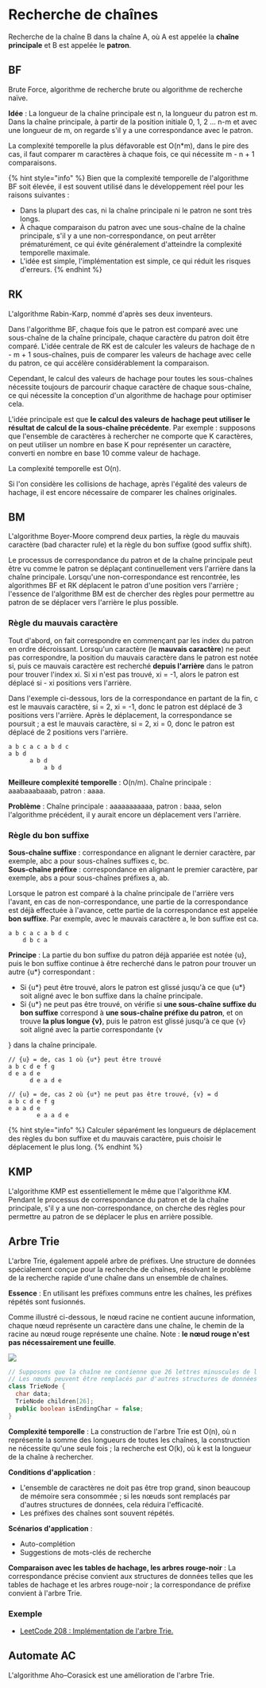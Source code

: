 # Recherche de chaînes

Recherche de la chaîne B dans la chaîne A, où A est appelée la **chaîne principale** et B est appelée le **patron**.

## BF

Brute Force, algorithme de recherche brute ou algorithme de recherche naïve.

**Idée** : La longueur de la chaîne principale est n, la longueur du patron est m. Dans la chaîne principale, à partir de la position initiale 0, 1, 2 ... n-m et avec une longueur de m, on regarde s'il y a une correspondance avec le patron.

La complexité temporelle la plus défavorable est O\(n\*m\), dans le pire des cas, il faut comparer m caractères à chaque fois, ce qui nécessite m - n + 1 comparaisons.

{% hint style="info" %}
Bien que la complexité temporelle de l'algorithme BF soit élevée, il est souvent utilisé dans le développement réel pour les raisons suivantes :

* Dans la plupart des cas, ni la chaîne principale ni le patron ne sont très longs.
* À chaque comparaison du patron avec une sous-chaîne de la chaîne principale, s'il y a une non-correspondance, on peut arrêter prématurément, ce qui évite généralement d'atteindre la complexité temporelle maximale.
* L'idée est simple, l'implémentation est simple, ce qui réduit les risques d'erreurs.
{% endhint %}

## RK

L'algorithme Rabin-Karp, nommé d'après ses deux inventeurs.

Dans l'algorithme BF, chaque fois que le patron est comparé avec une sous-chaîne de la chaîne principale, chaque caractère du patron doit être comparé. L'idée centrale de RK est de calculer les valeurs de hachage de n - m + 1 sous-chaînes, puis de comparer les valeurs de hachage avec celle du patron, ce qui accélère considérablement la comparaison.

Cependant, le calcul des valeurs de hachage pour toutes les sous-chaînes nécessite toujours de parcourir chaque caractère de chaque sous-chaîne, ce qui nécessite la conception d'un algorithme de hachage pour optimiser cela.

L'idée principale est que **le calcul des valeurs de hachage peut utiliser le résultat de calcul de la sous-chaîne précédente**. Par exemple : supposons que l'ensemble de caractères à rechercher ne comporte que K caractères, on peut utiliser un nombre en base K pour représenter un caractère, converti en nombre en base 10 comme valeur de hachage.

La complexité temporelle est O\(n\).

Si l'on considère les collisions de hachage, après l'égalité des valeurs de hachage, il est encore nécessaire de comparer les chaînes originales.

## BM

L'algorithme Boyer-Moore comprend deux parties, la règle du mauvais caractère (bad character rule) et la règle du bon suffixe (good suffix shift).

Le processus de correspondance du patron et de la chaîne principale peut être vu comme le patron se déplaçant continuellement vers l'arrière dans la chaîne principale. Lorsqu'une non-correspondance est rencontrée, les algorithmes BF et RK déplacent le patron d'une position vers l'arrière ; l'essence de l'algorithme BM est de chercher des règles pour permettre au patron de se déplacer vers l'arrière le plus possible.

### Règle du mauvais caractère

Tout d'abord, on fait correspondre en commençant par les index du patron en ordre décroissant. Lorsqu'un caractère (le **mauvais caractère**) ne peut pas correspondre, la position du mauvais caractère dans le patron est notée si, puis ce mauvais caractère est recherché **depuis l'arrière** dans le patron pour trouver l'index xi. Si xi n'est pas trouvé, xi = -1, alors le patron est déplacé si - xi positions vers l'arrière.

Dans l'exemple ci-dessous, lors de la correspondance en partant de la fin, c est le mauvais caractère, si = 2, xi = -1, donc le patron est déplacé de 3 positions vers l'arrière. Après le déplacement, la correspondance se poursuit ; a est le mauvais caractère, si = 2, xi = 0, donc le patron est déplacé de 2 positions vers l'arrière.

```text
a b c a c a b d c
a b d
      a b d
          a b d
```

**Meilleure complexité temporelle** : O\(n/m\). Chaîne principale : aaabaaabaaab, patron : aaaa.

**Problème** : Chaîne principale : aaaaaaaaaaa, patron : baaa, selon l'algorithme précédent, il y aurait encore un déplacement vers l'arrière.

### Règle du bon suffixe

**Sous-chaîne suffixe** : correspondance en alignant le dernier caractère, par exemple, abc a pour sous-chaînes suffixes c, bc.  
**Sous-chaîne préfixe** : correspondance en alignant le premier caractère, par exemple, abs a pour sous-chaînes préfixes a, ab.

Lorsque le patron est comparé à la chaîne principale de l'arrière vers l'avant, en cas de non-correspondance, une partie de la correspondance est déjà effectuée à l'avance, cette partie de la correspondance est appelée **bon suffixe**. Par exemple, avec le mauvais caractère a, le bon suffixe est ca.

```text
a b c a c a b d c
    d b c a
```

**Principe** : La partie du bon suffixe du patron déjà appariée est notée {u}, puis le bon suffixe continue à être recherché dans le patron pour trouver un autre {u\*} correspondant :

* Si {u\*} peut être trouvé, alors le patron est glissé jusqu'à ce que {u\*} soit aligné avec le bon suffixe dans la chaîne principale.
* Si {u\*} ne peut pas être trouvé, on vérifie si **une sous-chaîne suffixe du bon suffixe** correspond à **une sous-chaîne préfixe du patron**, et on trouve **la plus longue {v}**, puis le patron est glissé jusqu'à ce que {v} soit aligné avec la partie correspondante {v

} dans la chaîne principale.

```text
// {u} = de, cas 1 où {u*} peut être trouvé
a b c d e f g
d e a d e
      d e a d e

// {u} = de, cas 2 où {u*} ne peut pas être trouvé, {v} = d
a b c d e f g
e a a d e
        e a a d e
```

{% hint style="info" %}
Calculer séparément les longueurs de déplacement des règles du bon suffixe et du mauvais caractère, puis choisir le déplacement le plus long.
{% endhint %}

## KMP

L'algorithme KMP est essentiellement le même que l'algorithme KM. Pendant le processus de correspondance du patron et de la chaîne principale, s'il y a une non-correspondance, on cherche des règles pour permettre au patron de se déplacer le plus en arrière possible.

## Arbre Trie

L'arbre Trie, également appelé arbre de préfixes. Une structure de données spécialement conçue pour la recherche de chaînes, résolvant le problème de la recherche rapide d'une chaîne dans un ensemble de chaînes.

**Essence** : En utilisant les préfixes communs entre les chaînes, les préfixes répétés sont fusionnés.

Comme illustré ci-dessous, le nœud racine ne contient aucune information, chaque nœud représente un caractère dans une chaîne, le chemin de la racine au nœud rouge représente une chaîne. Note : **le nœud rouge n'est pas nécessairement une feuille**.

![](../../.gitbook/assets/image%20%28214%29.png)

```java
// Supposons que la chaîne ne contienne que 26 lettres minuscules de l'alphabet anglais. Cette méthode de stockage consomme beaucoup de mémoire.
// Les nœuds peuvent être remplacés par d'autres structures de données pour économiser de la mémoire, comme les listes chaînées, les tables de hachage, les arbres rouge-noir, etc.
class TrieNode {
  char data;
  TrieNode children[26];
  public boolean isEndingChar = false;
}
```

**Complexité temporelle** : La construction de l'arbre Trie est O\(n\), où n représente la somme des longueurs de toutes les chaînes, la construction ne nécessite qu'une seule fois ; la recherche est O\(k\), où k est la longueur de la chaîne à rechercher.

**Conditions d'application** :

* L'ensemble de caractères ne doit pas être trop grand, sinon beaucoup de mémoire sera consommée ; si les nœuds sont remplacés par d'autres structures de données, cela réduira l'efficacité.
* Les préfixes des chaînes sont souvent répétés.

**Scénarios d'application** :

* Auto-complétion
* Suggestions de mots-clés de recherche

**Comparaison avec les tables de hachage, les arbres rouge-noir** : La correspondance précise convient aux structures de données telles que les tables de hachage et les arbres rouge-noir ; la correspondance de préfixe convient à l'arbre Trie.

### Exemple

* [LeetCode 208 : Implémentation de l'arbre Trie.](https://github.com/StoneYunZhao/algorithm/blob/master/src/main/java/com/zhaoyun/leetcode/tree/LT208.java)

## Automate AC

L'algorithme Aho–Corasick est une amélioration de l'arbre Trie.